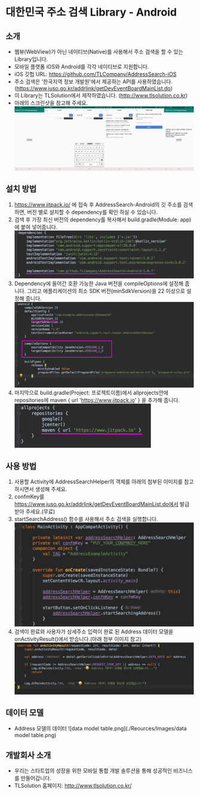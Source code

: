 # 대한민국 주소 검색 Library - Android
## 소개

- 웹뷰(WebView)가 아닌 네이티브(Native)를 사용해서 주소 검색을 할 수 있는 Library입니다. 
- 모바일 플랫폼 iOS와 Android를 각각 네이티브로 지원합니다.
- iOS 깃헙 URL: https://github.com/TLCompany/AddressSearch-iOS 
- 주소 검색은 '한국지역 정보 개발원'에서 제공하는 API를 사용하였습니다. (https://www.juso.go.kr/addrlink/getDevEventBoardMainList.do)
- 이 Library는 TLSolution에서 제작하였습니다. (http://www.tlsolution.co.kr)
- 아래의 스크린샷을 참고해 주세요.
![introImages.png](./Reources/Images/introImages.png)

## 설치 방법
1. https://www.jitpack.io/ 에 접속 후 AddressSearch-Android의 깃 주소를 검색하면, 버전 별로 설치할 수 dependency를 확인 하실 수 있습니다.
2. 검색 후 가장 최신 버전의 dependency를 복사해서 build.gradle(Module: app)에 붙여 넣어줍니다.
![two.png](./Reources/Images/two.png)
3. Dependency에 들어간 호환 가능한 Java 버전을 compileOptions에 설정해 줍니다. 그리고 애플리케이션의 최소 SDK 버전(minSdkVersion)을 22 이상으로 설정해 줍니다.
![three.png](./Reources/Images/three.png)
4. 마지막으로 build.gradle(Project: 프로젝트이름)에서 
   allprojects안에 repositories에 maven { url 'https://www.jitpack.io' } 을 추가해 줍니다.
![one.png](./Reources/Images/one.png)

## 사용 방법 
1. 사용할 Activity에 AddressSearchHelper의 객체를 아래의 첨부된 이미지를 참고하시면서 생성해 주세요.
2. confmKey를 https://www.juso.go.kr/addrlink/getDevEventBoardMainList.do에서 발급받아 주세요.(무료) 
3. startSearchAddress() 함수를 사용해서 주소 검색을 실행합니다.
![init.png](./Reources/Images/init.png)
4. 검색이 완료와 사용자가 상세주소 입력이 완료 된 Address 데이터 모델을 onActivityResult()에서 받습니다.(아래 첨부 이미지 참고)
![resultBack.png](./Reources/Images/resultBack.png)

## 데이터 모델
- Address 모델의 데이터
![data model table.png](./Reources/Images/data model table.png)

## 개발회사 소개 
- 우리는 스타트업의 성장을 위한 모바일 통합 개발 솔루션을 통해 성공적인 비즈니스를 만들어갑니다.
- TLSolution 홈페이지: http://www.tlsolution.co.kr/
